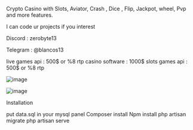 Crypto Casino with Slots, Aviator, Crash , Dice , Flip, Jackpot, wheel, Pvp and more features.


I can code ur projects if you interest

Discord : zerobyte13

Telegram : @blancos13

live games api : 500$ or %8 rtp
casino software : 1000$
slots games api : 500$ or %8 rtp




![image](https://github.com/ZeroByte4701/Win2x/assets/94198465/2b245e31-ee56-48d1-ac5d-761c9a852fcd)

![image](https://user-images.githubusercontent.com/94198465/208200275-9d6fd2c6-0ffd-4e9d-8856-710d788830d0.png)

Installation 

put data.sql in your mysql panel
Composer install
Npm install
php artisan migrate
php artisan serve

